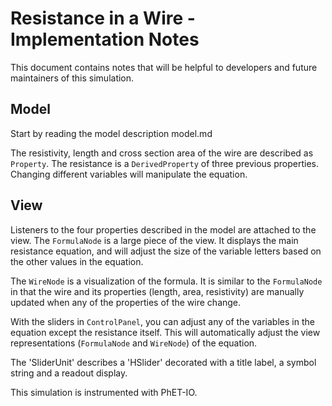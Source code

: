 # Resistance in a Wire - Implementation Notes

This document contains notes that will be helpful to developers and future maintainers of this simulation.

## Model

Start by reading the model description model.md

The resistivity, length and cross section area of the wire are described as `Property`. The resistance is a 
 `DerivedProperty` of three previous properties. Changing different variables will manipulate the equation.
 
## View

Listeners to the four properties described in the model are attached to the view. 
The `FormulaNode` is a large piece of the view. It displays the main resistance equation, and will adjust the size of 
the variable letters based on the other values in the equation.

The `WireNode` is a visualization of the formula. It is similar to the `FormulaNode` in that the wire and its properties 
(length, area, resistivity) are manually updated when any of the properties of the wire change.
 
With the sliders in `ControlPanel`, you can adjust any of the variables in the equation except the resistance itself.
This will automatically adjust the view representations (`FormulaNode` and `WireNode`) of the equation.

The 'SliderUnit' describes a 'HSlider' decorated with a title label, a symbol string and a readout display.

This simulation is instrumented with PhET-IO.
